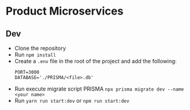 # Product Microservices

## Dev

+ Clone the repository
+ Run `npm install`
+ Create a `.env` file in the root of the project and add the following:
  ``` dotenv
  PORT=3000
  DATABASE='./PRISMA/<file>.db'
  ```
+ Run execute migrate script PRISMA `npx prisma migrate dev --name <your name>`
+ Run `yarn run start:dev` or `npm run start:dev`